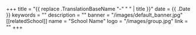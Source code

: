 +++
title =  "{{ replace .TranslationBaseName "-" " " | title }}"
date = {{ .Date }}
keywords = ""
description = ""
banner = "/images/default_banner.jpg"
[[relatedSchool]]
    name = "School Name"
    logo = "/images/group.jpg"
    link = ""
+++
